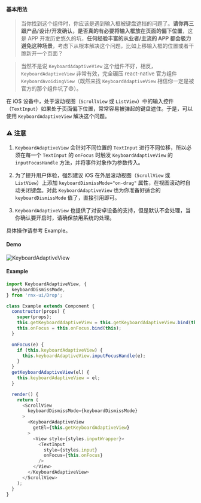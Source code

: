 #### 基本用法
> 当你找到这个组件时，你应该是遇到输入框被键盘遮挡的问题了。**请你再三跟产品/设计/开发确认，是否真的有必要将输入框放在页面的偏下位置**，这是 APP 开发历史悠久的坑，**任何经验丰富的从业者/主流的 APP 都会极力避免这种场景**，考虑下从根本解决这个问题，比如上移输入框的位置或者干脆新开一个页面？

> 当然不是说 `KeyboardAdaptiveView` 这个组件不好，相反，`KeyboardAdaptiveView` 非常有效，完全碾压 react-native 官方组件 `KeyboardAvoidingView`（既然来找 `KeyboardAdaptiveView` 相信你一定是被官方的那个组件坑了😄）。

在 iOS 设备中，处于滚动视图（`ScrollView` 或 `ListView`）中的输入控件（`TextInput`）如果处于页面偏下位置，常常容易被弹起的键盘遮住。于是，可以使用 `KeyboardAdaptiveView` 解决这个问题。

### ⚠️ 注意

1. `KeyboardAdaptiveView` 会针对不同位置的 `TextInput` 进行不同位移，所以必须在每一个 `TextInput` 的 `onFocus` 时触发 `KeyboardAdaptiveView` 的 `inputFocusHandle` 方法，并将事件对象作为参数传入。

2. 为了提升用户体验，强烈建议 iOS 在外层滚动视图（`ScrollView` 或 `ListView`）上添加 `keyboardDismissMode="on-drag"` 属性，在视图滚动时自动关闭键盘。对此 `KeyboardAdaptiveView` 也为你准备好适合的 `keyboardDismissMode` 值了，直接引用即可。

3. `KeyboardAdaptiveView` 也提供了对安卓设备的支持，但是默认不会处理，当你确认要开启时，请确保禁用系统的处理。

具体操作请参考 Example。

#### Demo

![KeyboardAdaptiveView](http://wx2.sinaimg.cn/mw690/4c8b519dly1fbztgmfj0lg20ho0wgqv8.gif)

#### Example

```JavaScript
import KeyboardAdaptiveView, {
  keyboardDismissMode,
} from 'rnx-ui/Drop';

class Example extends Component {
  constructor(props) {
    super(props);
    this.getKeyboardAdaptiveView = this.getKeyboardAdaptiveView.bind(this);
    this.onFocus = this.onFocus.bind(this);
  }

  onFocus(e) {
    if (this.keyboardAdaptiveView) {
      this.keyboardAdaptiveView.inputFocusHandle(e);
    }
  }
  getKeyboardAdaptiveView(el) {
    this.keyboardAdaptiveView = el;
  }

  render() {
    return (
      <ScrollView
        keyboardDismissMode={keyboardDismissMode}
      >
        <KeyboardAdaptiveView
          getEl={this.getKeyboardAdaptiveView}
        >
          <View style={styles.inputWrapper}>
            <TextInput
              style={styles.input}
              onFocus={this.onFocus}
            />
          </View>
        </KeyboardAdaptiveView>
      </ScrollView>
    );
  }
}
```

